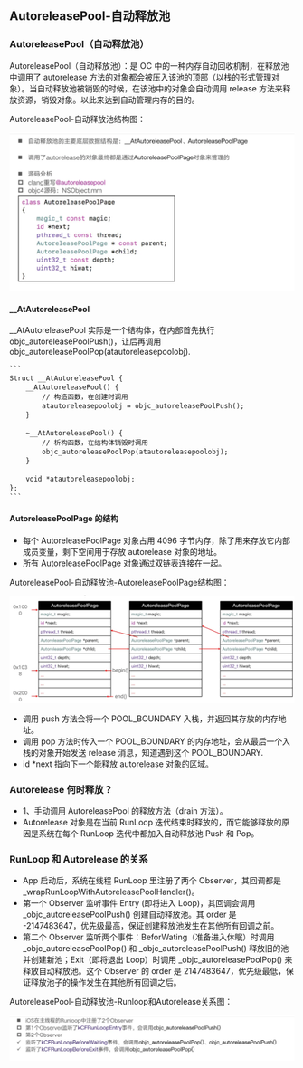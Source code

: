 ## AutoreleasePool-自动释放池

### AutoreleasePool（自动释放池）

AutoreleasePool（自动释放池）：是 OC 中的一种内存自动回收机制，在释放池中调用了 autorelease 方法的对象都会被压入该池的顶部（以栈的形式管理对象）。当自动释放池被销毁的时候，在该池中的对象会自动调用 release 方法来释放资源，销毁对象。以此来达到自动管理内存的目的。

AutoreleasePool-自动释放池结构图：

![AutoreleasePool-自动释放池结构图](AutoreleasePool-%E8%87%AA%E5%8A%A8%E9%87%8A%E6%94%BE%E6%B1%A0%E7%BB%93%E6%9E%84%E5%9B%BE.webp)


#### __AtAutoreleasePool
__AtAutoreleasePool 实际是一个结构体，在内部首先执行 objc_autoreleasePoolPush()，让后再调用 objc_autoreleasePoolPop(atautoreleasepoolobj).

    ```
    Struct __AtAutoreleasePool {
        __AtAutoreleasePool() {
            // 构造函数，在创建时调用
            atautoreleasepoolobj = objc_autoreleasePoolPush();
        }

        ~__AtAutoreleasePool() {
            // 析构函数，在结构体销毁时调用
            objc_autoreleasePoolPop(atautoreleasepoolobj);
        }

        void *atautoreleasepoolobj;
    };
    ```

#### AutoreleasePoolPage 的结构

* 每个 AutoreleasePoolPage 对象占用 4096 字节内存，除了用来存放它内部成员变量，剩下空间用于存放 autorelease 对象的地址。
* 所有 AutoreleasePoolPage 对象通过双链表连接在一起。

AutoreleasePool-自动释放池-AutoreleasePoolPage结构图：

![AutoreleasePool-自动释放池-AutoreleasePoolPage结构图](AutoreleasePool-%E8%87%AA%E5%8A%A8%E9%87%8A%E6%94%BE%E6%B1%A0-AutoreleasePoolPage%E7%BB%93%E6%9E%84%E5%9B%BE.webp)

* 调用 push 方法会将一个 POOL_BOUNDARY 入栈，并返回其存放的内存地址。
* 调用 pop 方法时传入一个 POOL_BOUNDARY 的内存地址，会从最后一个入栈的对象开始发送 release 消息，知道遇到这个 POOL_BOUNDARY.
* id *next 指向下一个能释放 autorelease 对象的区域。


### Autorelease 何时释放？

* 1、手动调用 AutoreleasePool 的释放方法（drain 方法）。
* Autorelease 对象是在当前 RunLoop 迭代结束时释放的，而它能够释放的原因是系统在每个 RunLoop 迭代中都加入自动释放池 Push 和 Pop。

### RunLoop 和 Autorelease 的关系

* App 启动后，系统在线程 RunLoop 里注册了两个 Observer，其回调都是 _wrapRunLoopWithAutoreleasePoolHandler()。
* 第一个 Observer 监听事件 Entry (即将进入 Loop)，其回调会调用 _objc_autoreleasePoolPush() 创建自动释放池。其 order 是 -2147483647，优先级最高，保证创建释放池发生在其他所有回调之前。
* 第二个 Observer 监听两个事件：BeforWating（准备进入休眠）时调用 _objc_autoreleasePoolPop() 和 _objc_autoreleasePoolPush() 释放旧的池并创建新池；Exit（即将退出 Loop）时调用 _objc_autoreleasePoolPop() 来释放自动释放池。这个 Observer 的 order 是 2147483647，优先级最低，保证释放池子的操作发生在其他所有回调之后。

AutoreleasePool-自动释放池-Runloop和Autorelease关系图：

![AutoreleasePool-自动释放池-Runloop和Autorelease关系图](AutoreleasePool-%E8%87%AA%E5%8A%A8%E9%87%8A%E6%94%BE%E6%B1%A0-Runloop%E5%92%8CAutorelease%E5%85%B3%E7%B3%BB%E5%9B%BE.webp)